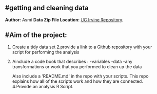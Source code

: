 #getting and cleaning data
---
**Author:** Asmi
**Data Zip File Location:** [UC Irvine Repository](https://archive.ics.uci.edu/dataset/240/human+activity+recognition+using+smartphones).

#Aim of the project:
---
1. Create a tidy data set
2.provide a link to a Github repository with your script for performing the analysis
3. Ainclude a code book that describes :
   -variables
   -data
   -any transformations or work that you performed to clean up the data

   Also include a 'README.md' in the repo with your scripts. This repo explains how all of the scripts work and how they are connected.
4.Provide an analysis R Script.
